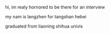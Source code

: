hi, im realy hornored to be there for an interview

my nam is langzhen for tangshan  hebei

graduated from liaoning shihua univis


